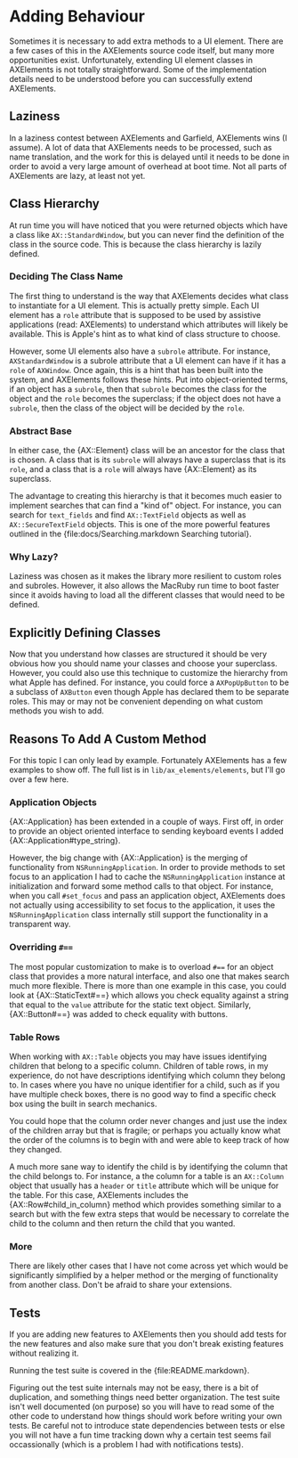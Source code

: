 # Adding Behaviour

Sometimes it is necessary to add extra methods to a UI
element. There are a few cases of this in the AXElements source code
itself, but many more opportunities exist. Unfortunately, extending UI
element classes in AXElements is not totally straightforward. Some of
the implementation details need to be understood before you can
successfully extend AXElements.

## Laziness

In a laziness contest between AXElements and Garfield, AXElements
wins (I assume). A lot of data that AXElements needs to be processed,
such as name translation, and the work for this is delayed until it
needs to be done in order to avoid a very large amount of overhead at
boot time. Not all parts of AXElements are lazy, at least not yet.

## Class Hierarchy

At run time you will have noticed that you were returned objects which
have a class like `AX::StandardWindow`, but you can never find the
definition of the class in the source code. This is because the class
hierarchy is lazily defined.

### Deciding The Class Name

The first thing to understand is the way that AXElements decides what
class to instantiate for a UI element. This is actually pretty
simple. Each UI element has a `role` attribute that is supposed to be
used by assistive applications (read: AXElements) to understand which
attributes will likely be available. This is Apple's hint as to what
kind of class structure to choose.

However, some UI elements also have a `subrole` attribute. For
instance, `AXStandardWindow` is a subrole attribute that a UI element
can have if it has a `role` of `AXWindow`. Once again, this is a hint
that has been built into the system, and AXElements follows these
hints. Put into object-oriented terms, if an object has a `subrole`,
then that `subrole` becomes the class for the object and the `role`
becomes the superclass; if the object does not have a `subrole`, then
the class of the object will be decided by the `role`.

### Abstract Base

In either case, the {AX::Element} class will be an ancestor for the
class that is chosen. A class that is its `subrole` will always have a
superclass that is its `role`, and a class that is a `role` will
always have {AX::Element} as its superclass.

The advantage to creating this hierarchy is that it becomes much
easier to implement searches that can find a "kind of" object. For
instance, you can search for `text_fields` and find `AX::TextField`
objects as well as `AX::SecureTextField` objects. This is one of the
more powerful features outlined in the
{file:docs/Searching.markdown Searching tutorial}.

### Why Lazy?

Laziness was chosen as it makes the library more resilient to custom
roles and subroles. However, it also allows the MacRuby run time to
boot faster since it avoids having to load all the different classes
that would need to be defined.

## Explicitly Defining Classes

Now that you understand how classes are structured it should be very
obvious how you should name your classes and choose your
superclass. However, you could also use this technique to customize
the hierarchy from what Apple has defined. For instance, you could force a
`AXPopUpButton` to be a subclass of `AXButton` even though Apple has
declared them to be separate roles. This may or may not be convenient
depending on what custom methods you wish to add.

## Reasons To Add A Custom Method

For this topic I can only lead by example. Fortunately AXElements has
a few examples to show off. The full list is in
`lib/ax_elements/elements`, but I'll go over a few here.

### Application Objects

{AX::Application} has been extended in a couple of ways. First off, in
order to provide an object oriented interface to sending keyboard
events I added {AX::Application#type_string}.

However, the big change with {AX::Application} is the merging of
functionality from `NSRunningApplication`. In order to provide methods
to set focus to an application I had to cache the
`NSRunningApplication` instance at initialization and forward some
method calls to that object. For instance, when you call `#set_focus`
and pass an application object, AXElements does not actually using
accessibility to set focus to the application, it uses the
`NSRunningApplication` class internally still support the
functionality in a transparent way.

### Overriding `#==`

The most popular customization to make is to overload `#==` for an
object class that provides a more natural interface, and also one that
makes search much more flexible. There is more than one example in
this case, you could look at {AX::StaticText#==} which allows you
check equality against a string that equal to the `value` attribute
for the static text object. Similarly, {AX::Button#==} was added to
check equality with buttons.

### Table Rows

When working with `AX::Table` objects you may have issues identifying
children that belong to a specific column. Children of table rows, in
my experience, do not have descriptions identifying which column they
belong to. In cases where you have no unique identifier for a child,
such as if you have multiple check boxes, there is no good way to find
a specific check box using the built in search mechanics.

You could hope that the column order never changes and just use the
index of the children array but that is fragile; or perhaps you actually
know what the order of the columns is to begin with and were able to
keep track of how they changed.

A much more sane way to identify the child is by identifying the
column that the child belongs to. For instance, a the column for a
table is an `AX::Column` object that usually has a `header` or `title`
attribute which will be unique for the table. For this case,
AXElements includes the {AX::Row#child_in_column} method which
provides something similar to a search but with the few extra steps
that would be necessary to correlate the child to the column and then
return the child that you wanted.

### More

There are likely other cases that I have not come across yet which
would be significantly simplified by a helper method or the merging of
functionality from another class. Don't be afraid to share your
extensions.

## Tests

If you are adding new features to AXElements then you should add tests
for the new features and also make sure that you don't break existing
features without realizing it.

Running the test suite is covered in the {file:README.markdown}.

Figuring out the test suite internals may not be easy, there is a bit
of duplication, and something things need better organization. The
test suite isn't well documented (on purpose) so you will have to read
some of the other code to understand how things should work before
writing your own tests. Be careful not to introduce state dependencies
between tests or else you will not have a fun time tracking down why a
certain test seems fail occassionally (which is a problem I had with
notifications tests).
